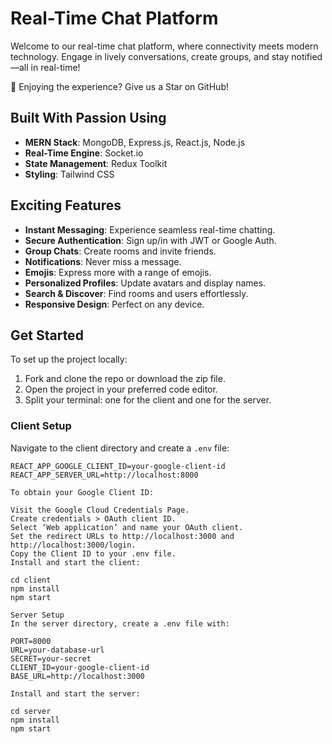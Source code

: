# Real-Time Chat Platform

Welcome to our real-time chat platform, where connectivity meets modern technology. Engage in lively conversations, create groups, and stay notified—all in real-time!

🌟 Enjoying the experience? Give us a Star on GitHub!


## Built With Passion Using

- **MERN Stack**: MongoDB, Express.js, React.js, Node.js
- **Real-Time Engine**: Socket.io
- **State Management**: Redux Toolkit
- **Styling**: Tailwind CSS

## Exciting Features

- **Instant Messaging**: Experience seamless real-time chatting.
- **Secure Authentication**: Sign up/in with JWT or Google Auth.
- **Group Chats**: Create rooms and invite friends.
- **Notifications**: Never miss a message.
- **Emojis**: Express more with a range of emojis.
- **Personalized Profiles**: Update avatars and display names.
- **Search & Discover**: Find rooms and users effortlessly.
- **Responsive Design**: Perfect on any device.

## Get Started

To set up the project locally:

1. Fork and clone the repo or download the zip file.
2. Open the project in your preferred code editor.
3. Split your terminal: one for the client and one for the server.

### Client Setup

Navigate to the client directory and create a `.env` file:

```env
REACT_APP_GOOGLE_CLIENT_ID=your-google-client-id
REACT_APP_SERVER_URL=http://localhost:8000

To obtain your Google Client ID:

Visit the Google Cloud Credentials Page.
Create credentials > OAuth client ID.
Select ‘Web application’ and name your OAuth client.
Set the redirect URLs to http://localhost:3000 and http://localhost:3000/login.
Copy the Client ID to your .env file.
Install and start the client:

cd client
npm install
npm start

Server Setup
In the server directory, create a .env file with:

PORT=8000
URL=your-database-url
SECRET=your-secret
CLIENT_ID=your-google-client-id
BASE_URL=http://localhost:3000

Install and start the server:

cd server
npm install
npm start